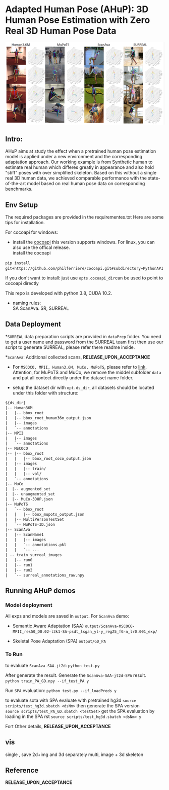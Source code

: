 # Adapted Human Pose (AHuP): 3D Human Pose Estimation with Zero Real 3D Human Pose Data
![poseDemo](imgs/poseDemo.PNG)
## Intro:
AHuP aims at study the effect when a pretrained human pose estimation model is applied under a new environment and the corresponding adaptation approach.  Our working example is from Synthetic human to estimate real human which differes greatly in appearance and also hold "stiff" poses with over simplified skeleton.  Based on this without a single real 3D human data, we achieved comparable performance with the state-of-the-art model based on real human pose data on corresponding benchmarks.  

## Env Setup 
The required packages are provided in the requirementes.txt 
Here are some tips for installation. 

For cocoapi for windows: 
* install the [cocoapi](https://github.com/philferriere/cocoapi)
   this version supports windows. For linux, you can also use the offical release.    
install the cocoapi

`pip install git+https://github.com/philferriere/cocoapi.git#subdirectory=PythonAPI`

 If you don't want to install: just use 
`opts.cocoapi_dir`can be used to point to cocoapi directly 

This repo is developed with python 3.8, CUDA 10.2.  
 
* naming rules:  
SA ScanAva.  SR, SURREAL  
 
## Data Deployment

*`SURREAL`   data preparation scripts are provided in `dataPrep` folder. You need to get a user name and password from the SURREAL team first then use our script to generate SURREAL, please refer there readme inside. 

*`ScanAva`:  Additional collected scans, **RELEASE_UPON_ACCEPTANCE** 
  
* For `MSCOCO, MPII, Human3.6M, MuCo, MuPoTS`, please refer to [link](https://github.com/mks0601/3DMPPE_POSENET_RELEASE).  
Attention,  for MuPoTS and MuCo, we remove the middel subfolder `data` and put all contect directly under the dataset name folder.  
 
* setup the dataset dir with `opt.ds_dir`, all datasets should be located under this folder  with structure:    
```
${ds_dir}
|-- Human36M
|   |-- bbox_root
|   |-- bbox_root_human36m_output.json
|   |-- images
|   `-- annotations
|-- MPII
|   |-- images
|   `-- annotations
|-- MSCOCO
|-- |-- bbox_root
|   |   |-- bbox_root_coco_output.json
|   |-- images
|   |   |-- train/
|   |   |-- val/
|   `-- annotations
|-- MuCo
|  |-- augmented_set
|  |-- unaugmented_set
|  |-- MuCo-3DHP.json
|-- MuPoTS
|   `-- bbox_root
|   |   |-- bbox_mupots_output.json
|   |-- MultiPersonTestSet
|   `-- MuPoTS-3D.json
|-- ScanAva
|   |-- ScanName1
|   |   |-- images
|   |   `-- annotations.pkl
|   |   `-- ... 
| -- train_surreal_images 
|   |-- run0
|   |-- run1
|   |-- run2
|   `-- surreal_annotations_raw.npy
```

## Running AHuP demos
### Model deployment
All exps and models are saved in `output`. 
For `ScanAva` demo: 
 
* Semantic Aware Adaptation (SAA) 
`output/ScanAva-MSCOCO-MPII_res50_D0.02-l3k1-SA-psdt_lsgan_yl-y_regZ5_fG-n_lr0.001_exp/`

* Skeletal Pose Adaptation (SPA)
`output/GD_PA
`
### To Run  
to evaluate  `ScanAva-SAA-jt2d`:
`python test.py` 
 
After generate the result. Generate the `ScanAva-SAA-jt2d-SPA` result.    
`python train_PA_GD.npy --if_test_PA y` 

Run `SPA` evaluation: 
`python test.py --if_loadPreds y`    

to evaluate sota with SPA
evaluate with pretrained hg3d 
`source scripts/test_hg3d.sbatch <dsNm>`
then generate the SPA version  
`source scripts/test_PA_GD.sbatch <testSet>` 
get the SPA evaluation by loading in the SPA rst 
`source scripts/test_hg3d.sbatch <dsNm> y` 

Fort Other details, **RELEASE_UPON_ACCEPTANCE**

## vis  
single , save 2d+img and 3d separately 
multi, image + 3d skeleton 

## Reference
**RELEASE_UPON_ACCEPTANCE**

